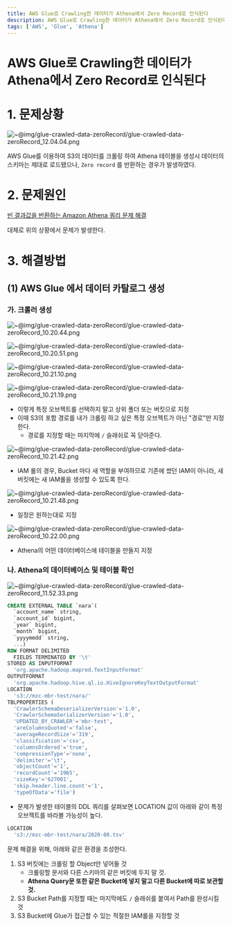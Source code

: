 ```yaml
---
title: AWS Glue로 Crawling한 데이터가 Athena에서 Zero Record로 인식된다
description: AWS Glue로 Crawling한 데이터가 Athena에서 Zero Record로 인식된다
tags: ['AWS', 'Glue', 'Athena']
---
```


# AWS Glue로 Crawling한 데이터가 Athena에서 Zero Record로 인식된다

# 1. 문제상황

![~@img/glue-crawled-data-zeroRecord/glue-crawled-data-zeroRecord_12.04.04.png](~@img/glue-crawled-data-zeroRecord/glue-crawled-data-zeroRecord_12.04.04.png)

AWS Glue를 이용하여 S3의 데이터를 크롤링 하여 Athena 테이블을 생성시 데이터의 스키마는 제대로 로드됐으나, `Zero record` 를 반환하는 경우가 발생하였다.

# 2. 문제원인

[빈 결과값을 반환하는 Amazon Athena 쿼리 문제 해결](https://aws.amazon.com/ko/premiumsupport/knowledge-center/athena-empty-results/)

대체로 위의 상황에서 문제가 발생한다.

# 3. 해결방법

## (1) AWS Glue 에서 데이터 카탈로그 생성

### 가. 크롤러 생성

![~@img/glue-crawled-data-zeroRecord/glue-crawled-data-zeroRecord_10.20.44.png](~@img/glue-crawled-data-zeroRecord/glue-crawled-data-zeroRecord_10.20.44.png)

![~@img/glue-crawled-data-zeroRecord/glue-crawled-data-zeroRecord_10.20.51.png](~@img/glue-crawled-data-zeroRecord/glue-crawled-data-zeroRecord_10.20.51.png)

![~@img/glue-crawled-data-zeroRecord/glue-crawled-data-zeroRecord_10.21.10.png](~@img/glue-crawled-data-zeroRecord/glue-crawled-data-zeroRecord_10.21.10.png)

![~@img/glue-crawled-data-zeroRecord/glue-crawled-data-zeroRecord_10.21.19.png](~@img/glue-crawled-data-zeroRecord/glue-crawled-data-zeroRecord_10.21.19.png)

- 이렇게 특정 오브젝트를 선택하지 말고 상위 폴더 또는 버킷으로 지정
- 이때 S3의 포함 경로를 내가 크롤링 하고 싶은 특정 오브젝트가 아닌 "경로"만 지정한다.
  - 경로를 지정할 때는 마지막에 `/` 슬래쉬로 꼭 닫아준다.

![~@img/glue-crawled-data-zeroRecord/glue-crawled-data-zeroRecord_10.21.42.png](~@img/glue-crawled-data-zeroRecord/glue-crawled-data-zeroRecord_10.21.42.png)

- IAM 롤의 경우, Bucket 마다 새 역할을 부여하므로 기존에 썼던 IAM이 아니라, 새 버킷에는 새 IAM롤을 생성할 수 있도록 한다.

![~@img/glue-crawled-data-zeroRecord/glue-crawled-data-zeroRecord_10.21.48.png](~@img/glue-crawled-data-zeroRecord/glue-crawled-data-zeroRecord_10.21.48.png)

- 일정은 원하는대로 지정

![~@img/glue-crawled-data-zeroRecord/glue-crawled-data-zeroRecord_10.22.00.png](~@img/glue-crawled-data-zeroRecord/glue-crawled-data-zeroRecord_10.22.00.png)

- Athena의 어떤 데이터베이스에 테이블을 만들지 지정

### 나. Athena의 데이터베이스 및 테이블 확인

![~@img/glue-crawled-data-zeroRecord/glue-crawled-data-zeroRecord_11.52.33.png](~@img/glue-crawled-data-zeroRecord/glue-crawled-data-zeroRecord_11.52.33.png)

```sql
CREATE EXTERNAL TABLE `nara`(
  `account_name` string,
  `account_id` bigint,
  `year` bigint,
  `month` bigint,
  `yyyymmdd` string,
  ...)
ROW FORMAT DELIMITED
  FIELDS TERMINATED BY '\t'
STORED AS INPUTFORMAT
  'org.apache.hadoop.mapred.TextInputFormat'
OUTPUTFORMAT
  'org.apache.hadoop.hive.ql.io.HiveIgnoreKeyTextOutputFormat'
LOCATION
  's3://mzc-mbr-test/nara/'
TBLPROPERTIES (
  'CrawlerSchemaDeserializerVersion'='1.0',
  'CrawlerSchemaSerializerVersion'='1.0',
  'UPDATED_BY_CRAWLER'='mbr-test',
  'areColumnsQuoted'='false',
  'averageRecordSize'='319',
  'classification'='csv',
  'columnsOrdered'='true',
  'compressionType'='none',
  'delimiter'='\t',
  'objectCount'='1',
  'recordCount'='1965',
  'sizeKey'='627001',
  'skip.header.line.count'='1',
  'typeOfData'='file')
```

- 문제가 발생한 테이블의 DDL 쿼리를 살펴보면 LOCATION 값이 아래와 같이 특정 오브젝트를 바라볼 가능성이 높다.

```sql
LOCATION
  's3://mzc-mbr-test/nara/2020-08.tsv'
```

문제 해결을 위해, 아래와 같은 환경을 조성한다.

1. S3 버킷에는 크롤링 할 Object만 넣어둘 것
   - 크롤링할 문서와 다른 스키마의 같은 버킷에 두지 말 것.
   - **Athena Query문 또한 같은 Bucket에 넣지 말고 다른 Bucket에 따로 보관할 것.**
2. S3 Bucket Path를 지정할 때는 마지막에도 `/` 슬래쉬를 붙여서 Path를 완성시킬 것
3. S3 Bucket에 Glue가 접근할 수 있는 적절한 IAM롤을 지정할 것
